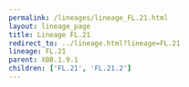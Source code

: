 ```yaml
---
permalink: /lineages/lineage_FL.21.html
layout: lineage_page
title: Lineage FL.21
redirect_to: ../lineage.html?lineage=FL.21
lineage: FL.21
parent: XBB.1.9.1
children: ['FL.21', 'FL.21.2']
---
```

